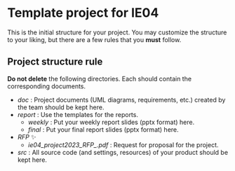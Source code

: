 # Template project for IE04
This is the initial structure for your project.
You may customize the structure to your liking, but there are a few rules that you **must** follow.

## Project structure rule
**Do not delete** the following directories.
Each should contain the corresponding documents.
* *doc* : Project documents (UML diagrams, requirements, etc.) created by the team should be kept here.
* *report* : Use the templates for the reports.
  * *weekly* : Put your weekly report slides (pptx format) here.
  * *final* : Put your final report slides (pptx format) here.
* *RFP* :sparkles:
  * *ie04_project2023_RFP_<date>.pdf* : Request for proposal for the project.
* *src* : All source code (and settings, resources) of your product should be kept here.

